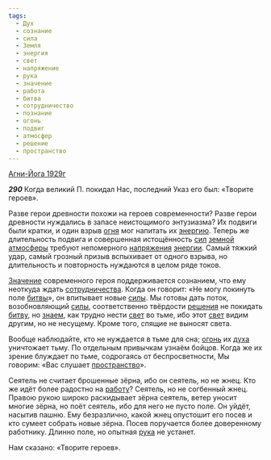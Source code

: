 ```yaml
---
tags:
  - Дух
  - сознание
  - сила
  - Земля
  - энергия
  - свет
  - напряжение
  - рука
  - значение
  - работа
  - битва
  - сотрудничество
  - познание
  - огонь
  - подвиг
  - атмосфер
  - решение
  - пространство
---
```


[Агни-Йога 1929г](https://127.0.0.1:4002/agni/1929)

___290___
Когда великий П. покидал Нас, последний Указ его был: «Творите героев».   

Разве герои древности похожи на героев современности? Разве герои древности нуждались в запасе неистощимого энтузиазма? Их подвиги были кратки, и один взрыв [огня](../../../tags/#[огонь](../../../tags/#огонь)) мог напитать их [энергию](../../../tags/#энергия). Теперь же длительность подвига и совершенная истощённость [сил](../../../tags/#сила) [земной](../../../tags/#Земля) [атмосферы](../../../tags/#атмосфер) требуют непомерного [напряжения](../../../tags/#напряжение) [энергии](../../../tags/#энергия). Самый тяжкий удар, самый грозный призыв вспыхивает от одного взрыва, но длительность и повторность нуждаются в целом ряде токов.   

[Значение](../../../tags/#значение) современного героя поддерживается сознанием, что ему неоткуда ждать [сотрудничества](../../../tags/#сотрудничество). Когда он говорит: «Не могу покинуть поле [битвы](../../../tags/#битва)», он впитывает новые [силы](../../../tags/#сила). Мы готовы дать поток, возобновляющий [силы](../../../tags/#сила), соответственно твёрдости [решения](../../../tags/#решение) не покидать [битву](../../../tags/#битва), но [знаем](../../../tags/#познание), как трудно нести [свет](../../../tags/#свет) во тьме, ибо этот [свет](../../../tags/#свет) видим другим, но не несущему. Кроме того, спящие не выносят света.   

Вообще наблюдайте, кто не нуждается в тьме для сна; [огонь](../../../tags/#огонь) их [духа](../../../tags/#Дух) уничтожает тьму. По отдельным привычкам узнаём бойцов. Когда же их зрение блуждает по тьме, содрогаясь от беспросветности, Мы говорим: «Вас слушает [пространство](../../../tags/#пространство)».   

Сеятель не считает брошенные зёрна, ибо он сеятель, но не жнец. Кто же идёт более радостно на [работу](../../../tags/#работа)? Сеятель, но не согбенный жнец. Правою рукою широко раскидывает зёрна сеятель, ветер уносит многие зёрна, но поёт сеятель, ибо для него не пусто поле. Он уйдёт, насытив пашню. Ему безразлично, какой жнец опустошит его посев и кто сумеет собрать новые зёрна. Посев поручается более доверенному работнику. Длинно поле, но опытная [рука](../../../tags/#рука) не устанет.   

Нам сказано: «Творите героев».